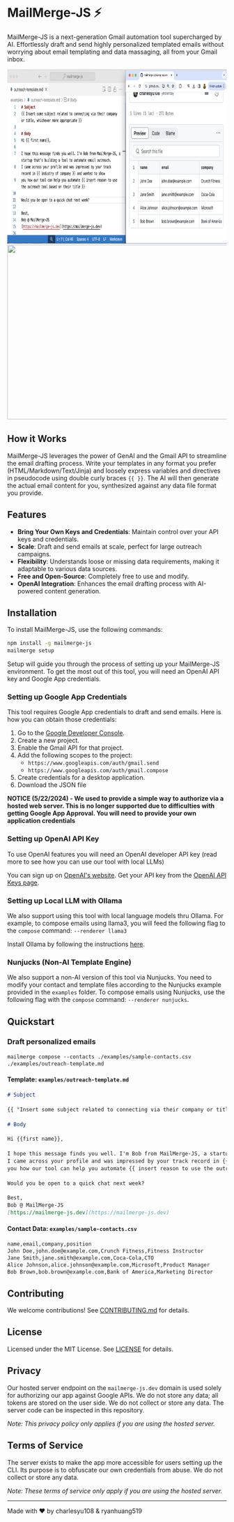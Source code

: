 # MailMerge-JS ⚡

MailMerge-JS is a next-generation Gmail automation tool supercharged by AI. Effortlessly draft and send highly personalized templated emails without worrying about email templating and data massaging, all from your Gmail inbox.

<img src="https://raw.githubusercontent.com/WarmSaluters/mailmerge-js/main/assets/demo-sources.png" width="800" height="400" />

<img src="https://raw.githubusercontent.com/WarmSaluters/mailmerge-js/main/assets/demo.gif" width="800" height="400" />

## How it Works

MailMerge-JS leverages the power of GenAI and the Gmail API to streamline the email drafting process. Write your templates in any format you prefer (HTML/Markdown/Text/Jinja) and loosely express variables and directives in pseudocode using double curly braces `{{ }}`. The AI will then generate the actual email content for you, synthesized against any data file format you provide.

## Features

- **Bring Your Own Keys and Credentials**: Maintain control over your API keys and credentials.
- **Scale**: Draft and send emails at scale, perfect for large outreach campaigns.
- **Flexibility**: Understands loose or missing data requirements, making it adaptable to various data sources.
- **Free and Open-Source**: Completely free to use and modify.
- **OpenAI Integration**: Enhances the email drafting process with AI-powered content generation.

## Installation

To install MailMerge-JS, use the following commands:

```bash
npm install -g mailmerge-js
mailmerge setup
```

Setup will guide you through the process of setting up your MailMerge-JS environment.
To get the most out of this tool, you will need an OpenAI API key and Google App credentials.

### Setting up Google App Credentials

This tool requires Google App credentials to draft and send emails. Here is how you can obtain those credentials:

1. Go to the [Google Developer Console](https://console.developers.google.com/).
2. Create a new project.
3. Enable the Gmail API for that project.
4. Add the following scopes to the project:
   - `https://www.googleapis.com/auth/gmail.send`
   - `https://www.googleapis.com/auth/gmail.compose`
5. Create credentials for a desktop application.
6. Download the JSON file

**NOTICE (5/22/2024) - We used to provide a simple way to authorize via a hosted web server. This is no longer supported due to difficulties with getting Google App Approval. You will need to provide your own application credentials**

### Setting up OpenAI API Key

To use OpenAI features you will need an OpenAI developer API key (read more to see how you can use our tool with local LLMs)

You can sign up on [OpenAI's website](https://platform.openai.com/signup/).
Get your API key from the [OpenAI API Keys page](https://platform.openai.com/api-keys).

### Setting up Local LLM with Ollama

We also support using this tool with local language models thru Ollama. For example, to compose emails using llama3, you will feed the following
flag to the `compose` command: `--renderer llama3`

Install Ollama by following the instructions [here](https://ollama.com/download).

### Nunjucks (Non-AI Template Engine)

We also support a non-AI version of this tool via Nunjucks. You need to modify your contact and template files according to the Nunjucks example provided in the `examples` folder. To compose emails using Nunjucks, use the following flag with the `compose` command: `--renderer nunjucks`.

## Quickstart

### Draft personalized emails

```
mailmerge compose --contacts ./examples/sample-contacts.csv ./examples/outreach-template.md
```

#### Template: `examples/outreach-template.md`

```markdown
# Subject

{{ "Insert some subject related to connecting via their company or title, whichever more appropriate" }}

# Body

Hi {{first name}},

I hope this message finds you well. I'm Bob from MailMerge-JS, a startup that's building a tool to automate email outreach.
I came across your profile and was impressed by your track record in {{ industry in company }} and wanted to show
you how our tool can help you automate {{ insert reason to use the outreach tool based on their title }}

Would you be open to a quick chat next week?

Best,
Bob @ MailMerge-JS
[https://mailmerge-js.dev](https://mailmerge-js.dev)
```

#### Contact Data: `examples/sample-contacts.csv`

```csv
name,email,company,position
John Doe,john.doe@example.com,Crunch Fitness,Fitness Instructor
Jane Smith,jane.smith@example.com,Coca-Cola,CTO
Alice Johnson,alice.johnson@example.com,Microsoft,Product Manager
Bob Brown,bob.brown@example.com,Bank of America,Marketing Director
```

## Contributing

We welcome contributions! See [CONTRIBUTING.md](https://github.com/WarmSaluters/mailmerge-js/blob/main/CONTRIBUTING.md) for details.

## License

Licensed under the MIT License. See [LICENSE](https://github.com/WarmSaluters/mailmerge-js/blob/main/LICENSE) for details.

## Privacy

Our hosted server endpoint on the `mailmerge-js.dev` domain is used solely for authorizing our app against Google APIs. We do not store any data; all tokens are stored on the user side. We do not collect or store any data. The server code can be inspected in this repository.

_Note: This privacy policy only applies if you are using the hosted server._

## Terms of Service

The server exists to make the app more accessible for users setting up the CLI. Its purpose is to obfuscate our own credentials from abuse. We do not collect or store any data.

_Note: These terms of service only apply if you are using the hosted server._

---

Made with ❤️ by charlesyu108 & ryanhuang519
